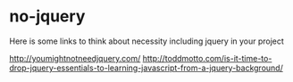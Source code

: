 no-jquery
=========

Here is some links to think about necessity including jquery in your project


http://youmightnotneedjquery.com/
http://toddmotto.com/is-it-time-to-drop-jquery-essentials-to-learning-javascript-from-a-jquery-background/